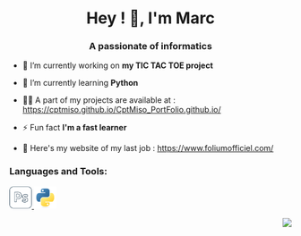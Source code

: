 <h1 align="center">Hey ! 👋, I'm Marc</h1>
<h3 align="center">A passionate of informatics</h3>

- 🔭 I’m currently working on **my TIC TAC TOE project**

- 🌱 I’m currently learning **Python**

- 👨‍💻 A part of my projects are available at : https://cptmiso.github.io/CptMiso_PortFolio.github.io/

- ⚡ Fun fact **I'm a fast learner**

- 🍃 Here's my website of my last job : https://www.foliumofficiel.com/


<p align="left">
</p>

<h3 align="left">Languages and Tools:</h3>
<p align="left"> <a href="https://www.photoshop.com/en" target="_blank" rel="noreferrer"> <img src="https://raw.githubusercontent.com/devicons/devicon/master/icons/photoshop/photoshop-line.svg" alt="photoshop" width="40" height="40"/> </a> <a href="https://www.python.org" target="_blank" rel="noreferrer"> <img src="https://raw.githubusercontent.com/devicons/devicon/master/icons/python/python-original.svg" alt="python" width="40" height="40"/> </a> </p>
<p align="right">
    <img align="right" src="https://media.giphy.com/media/z5iCvo1oCbqt7ukMQs/giphy.gif">
</p>
<p align="right">

